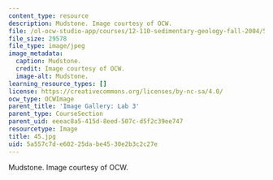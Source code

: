 ```yaml
---
content_type: resource
description: Mudstone. Image courtesy of OCW.
file: /ol-ocw-studio-app/courses/12-110-sedimentary-geology-fall-2004/5a557c7de60225dabe4530e2b3c2c27e_45.jpg
file_size: 29578
file_type: image/jpeg
image_metadata:
  caption: Mudstone.
  credit: Image courtesy of OCW.
  image-alt: Mudstone.
learning_resource_types: []
license: https://creativecommons.org/licenses/by-nc-sa/4.0/
ocw_type: OCWImage
parent_title: 'Image Gallery: Lab 3'
parent_type: CourseSection
parent_uid: eeeac8a5-415d-8eed-507c-d5f2c39ee747
resourcetype: Image
title: 45.jpg
uid: 5a557c7d-e602-25da-be45-30e2b3c2c27e
---
```

Mudstone. Image courtesy of OCW.